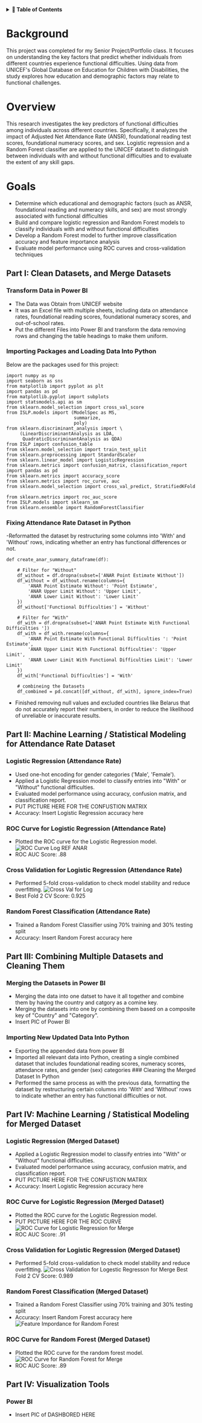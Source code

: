 <details>
<summary><strong> 📌 Table of Contents</strong></summary>

- [Overview](#overview)
- [Background](#background)
- [Goals](#goals)

## Part I: Clean Datasets and Merge Datasets
- [Transform Data in Power BI](#transform-data-in-power-bi)
- [Importing Packages and Loading Data Into Python](#importing-packages-and-loading-data-into-python)
- [Fixing Attendance Rate Dataset in Python](#fixing-attendance-rate-dataset-in-python)

## Part II: Machine Learning / Statistical Modeling for Attendance Rate Dataset
- [Logistic Regression (Attendance Rate)](#logistic-regression-attendance-rate)
- [ROC Curve for Logistic Regression (Attendance Rate)](#roc-curve-for-logistic-regression-attendance-rate)
- [Cross Validation for Logistic Regression (Attendance Rate)](#cross-validation-for-logistic-regression-attendance-rate)
- [Random Forest Classification (Attendance Rate)](#random-forest-classification-attendance-rate)

## Part III: Combining Multiple Datasets and Cleaning Them
- [Merging the Datasets in Power BI](#merging-the-datasets-in-power-bi)
- [Importing New Updated Data Into Python](#importing-new-updated-data-into-python)
- [Cleaning the Merged Dataset In Python](#cleaning-the-merged-dataset-in-python)

## Part IV: Machine Learning / Statistical Modeling for Merged Dataset
- [Logistic Regression (Merged Dataset)](#logistic-regression-merged-dataset)
- [ROC Curve for Logistic Regression (Merged Dataset)](#roc-curve-for-logistic-regression-merged-dataset)
- [Cross Validation for Logistic Regression (Merged Dataset)](#cross-validation-for-logistic-regression-merged-dataset)
- [Random Forest Classification (Merged Dataset)](#random-forest-classification-merged-dataset)
- [ROC Curve for Random Forest (Merged Dataset)](#roc-curve-for-random-forest-merged-dataset)

## Part V: Visualization Tools
- [Power BI](#power-bi)

</details>


# Background
This project was completed for my Senior Project/Portfolio class. It focuses on understanding the key factors that predict whether individuals from different countries experience functional difficulties. Using data from UNICEF's Global Database on Education for Children with Disabilities, the study explores how education and demographic factors may relate to functional challenges.

# Overview
This research investigates the key predictors of functional difficulties among individuals across different countries. Specifically, it analyzes the impact of Adjusted Net Attendance Rate (ANSR), foundational reading test scores, foundational numeracy scores, and sex. Logistic regression and a Random Forest classifier are applied to the UNICEF dataset to distinguish between individuals with and without functional difficulties and to evaluate the extent of any skill gaps.

# Goals
- Determine which educational and demographic factors (such as ANSR, foundational reading and numeracy skills, and sex) are most strongly associated with functional difficulties
- Build and compare logistic regression and Random Forest models to classify individuals with and without functional difficulties
- Develop a Random Forest model to further improve classification accuracy and feature importance analysis
- Evaluate model performance using ROC curves and cross-validation techniques

## Part I: Clean Datasets, and Merge Datasets
### Transform Data in Power BI
- The Data was Obtain from UNICEF website
- It was an Excel file with multiple sheets, including data on attendance rates, foundational reading scores, foundational numeracy scores, and out-of-school rates.
- Put the different Files into Power BI and transform the data removing rows and changing the table headings to make them uniform.
### Importing Packages and Loading Data Into Python
Below are the packages used for this project:
```
import numpy as np
import seaborn as sns
from matplotlib import pyplot as plt
import pandas as pd
from matplotlib.pyplot import subplots
import statsmodels.api as sm
from sklearn.model_selection import cross_val_score
from ISLP.models import (ModelSpec as MS,
                         summarize,
                         poly)
from sklearn.discriminant_analysis import \
     (LinearDiscriminantAnalysis as LDA,
      QuadraticDiscriminantAnalysis as QDA)
from ISLP import confusion_table
from sklearn.model_selection import train_test_split
from sklearn.preprocessing import StandardScaler
from sklearn.linear_model import LogisticRegression
from sklearn.metrics import confusion_matrix, classification_report
import pandas as pd
from sklearn.metrics import accuracy_score
from sklearn.metrics import roc_curve, auc
from sklearn.model_selection import cross_val_predict, StratifiedKFold

from sklearn.metrics import roc_auc_score
from ISLP.models import sklearn_sm
from sklearn.ensemble import RandomForestClassifier
```

### Fixing Attendance Rate Dataset in Python
-Reformatted the dataset by restructuring some columns into 'With' and 'Without' rows, indicating whether an entry has functional differences or not.
```
def create_anar_summary_dataframe(df):

    # Filter for "Without"
    df_without = df.dropna(subset=['ANAR Point Estimate Without'])
    df_without = df_without.rename(columns={
        'ANAR Point Estimate Without': 'Point Estimate',
        'ANAR Upper Limit Without': 'Upper Limit',
        'ANAR Lower Limit Without': 'Lower Limit'
    })
    df_without['Functional Difficulties'] = 'Without'

    # Filter for "With"
    df_with = df.dropna(subset=['ANAR Point Estimate With Functional Difficulties '])
    df_with = df_with.rename(columns={
        'ANAR Point Estimate With Functional Difficulties ': 'Point Estimate',
        'ANAR Upper Limit With Functional Difficulties': 'Upper Limit',
        'ANAR Lower Limit With Functional Difficulties Limit': 'Lower Limit'
    })
    df_with['Functional Difficulties'] = 'With'

    # combineing the Datasets
    df_combined = pd.concat([df_without, df_with], ignore_index=True)
```
- Finished removing null values and excluded countries like Belarus that do not accurately report their numbers, in order to reduce the likelihood of unreliable or inaccurate results.

## Part II: Machine Learning / Statistical Modeling for Attendance Rate Dataset

### Logistic Regression (Attendance Rate)
- Used one-hot encoding for gender categories ('Male', 'Female').
- Applied a Logistic Regression model to classify entries into "With" or "Without" functional difficulties.
- Evaluated model performance using accuracy, confusion matrix, and classification report.
- PUT PICTURE HERE FOR THE CONFUSTION MATRIX
- Accuracy: Insert Logistic Regression accuracy here
### ROC Curve for Logistic Regression (Attendance Rate)
- Plotted the ROC curve for the Logistic Regression model.
![ROC Curve Log REF ANAR](https://github.com/user-attachments/assets/7b74eb31-da64-416d-b321-66c5ff07d50c)
- ROC AUC Score: .88
### Cross Validation for Logistic Regression (Attendance Rate)
- Performed 5-fold cross-validation to check model stability and reduce overfitting.
![Cross Val for Log ](https://github.com/user-attachments/assets/2915512f-b5f6-434e-9eae-5b6b573fb273)
- Best Fold 2 CV Score: 0.925
### Random Forest Classification (Attendance Rate)
- Trained a Random Forest Classifier using 70% training and 30% testing split
- Accuracy: Insert Random Forest accuracy here
## Part III: Combining Multiple Datasets and Cleaning Them
### Merging the Datasets in Power BI
- Merging the data into one datset to have it all together and combine them by having the country and catgory as a comine key. 
- Merging the datasets into one by combining them based on a composite key of "Country" and "Category".
- Insert PIC of Power BI
### Importing New Updated Data Into Python
- Exporting the appended data from power BI
- Imported all relevant data into Python, creating a single combined dataset that includes foundational reading scores, numeracy scores, attendance rates, and gender (sex) categories ### Cleaning the Merged Dataset In Python
- Performed the same process as with the previous data, formatting the dataset by restructuring certain columns into 'With' and 'Without' rows to indicate whether an entry has functional difficulties or not.
## Part IV: Machine Learning / Statistical Modeling for Merged Dataset
### Logistic Regression (Merged Dataset)
- Applied a Logistic Regression model to classify entries into "With" or "Without" functional difficulties.
- Evaluated model performance using accuracy, confusion matrix, and classification report.
- PUT PICTURE HERE FOR THE CONFUSTION MATRIX
- Accuracy: Insert Logistic Regression accuracy here
### ROC Curve for Logistic Regression (Merged Dataset)
- Plotted the ROC curve for the Logistic Regression model.
- PUT PICTURE HERE FOR THE ROC CURVE
![ROC Curve for Logistic Regression for Merge](https://github.com/user-attachments/assets/f6845aec-b395-45b8-af29-9944e1a659d9)
- ROC AUC Score: .91
### Cross Validation for Logistic Regression (Merged Dataset)
- Performed 5-fold cross-validation to check model stability and reduce overfitting.
![Cross Validation for Logestic Regresson for Merge](https://github.com/user-attachments/assets/55a9292d-7a2d-436e-924e-01f659e5e89a)
Best Fold 2 CV Score: 0.989
### Random Forest Classification (Merged Dataset)
- Trained a Random Forest Classifier using 70% training and 30% testing split
- Accuracy: Insert Random Forest accuracy here
![Feature Impordance for Random Forest](https://github.com/user-attachments/assets/004f379c-bba6-4dfe-bc91-7550d0579496)
### ROC Curve for Random Forest (Merged Dataset)
- Plotted the ROC curve for the random forest model.
![ROC Curve for Random Forest for Merge](https://github.com/user-attachments/assets/9c72eee0-d393-472d-a712-7c6263ba599f)
- ROC AUC Score: .89
## Part IV: Visualization Tools
### Power BI
- Insert PIC of DASHBORED HERE



